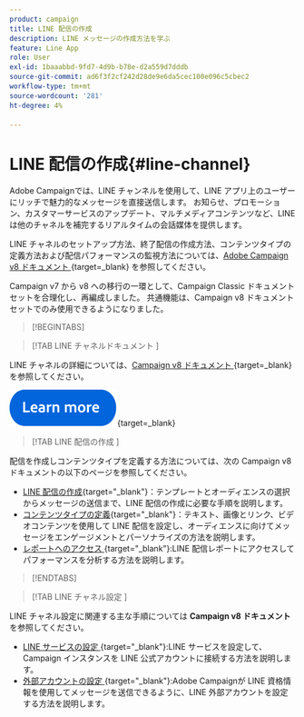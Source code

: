 ```yaml
---
product: campaign
title: LINE 配信の作成
description: LINE メッセージの作成方法を学ぶ
feature: Line App
role: User
exl-id: 1baaabbd-9fd7-4d9b-b78e-d2a559d7dddb
source-git-commit: ad6f3f2cf242d28de9e6da5cec100e096c5cbec2
workflow-type: tm+mt
source-wordcount: '281'
ht-degree: 4%

---
```


# LINE 配信の作成{#line-channel}

Adobe Campaignでは、LINE チャンネルを使用して、LINE アプリ上のユーザーにリッチで魅力的なメッセージを直接送信します。 お知らせ、プロモーション、カスタマーサービスのアップデート、マルチメディアコンテンツなど、LINE は他のチャネルを補完するリアルタイムの会話媒体を提供します。

LINE チャネルのセットアップ方法、終了配信の作成方法、コンテンツタイプの定義方法および配信パフォーマンスの監視方法については、[Adobe Campaign v8 ドキュメント &#x200B;](https://experienceleague.adobe.com/en/docs/campaign/campaign-v8/send/line.md){target=_blank} を参照してください。

Campaign v7 から v8 への移行の一環として、Campaign Classic ドキュメントセットを合理化し、再編成しました。 共通機能は、Campaign v8 ドキュメントセットでのみ使用できるようになりました。

>[!BEGINTABS]

>[!TAB LINE チャネルドキュメント ]

LINE チャネルの詳細については、[Campaign v8 ドキュメント &#x200B;](https://experienceleague.adobe.com/en/docs/campaign/campaign-v8/send/line.html){target=_blank} を参照してください。


[![画像](../../assets/do-not-localize/learn-more-button.svg)](https://experienceleague.adobe.com/ja/docs/campaign/campaign-v8/send/emails/email){target=_blank}


>[!TAB LINE 配信の作成 ]

配信を作成しコンテンツタイプを定義する方法については、次の Campaign v8 ドキュメントの以下のページを参照してください。

* [LINE 配信の作成 &#x200B;](https://experienceleague.adobe.com/en/docs/campaign/campaign-v8/send/line.md#creating-the-delivery){target="_blank"}：テンプレートとオーディエンスの選択からメッセージの送信まで、LINE 配信の作成に必要な手順を説明します。
* [&#x200B; コンテンツタイプの定義 &#x200B;](https://experienceleague.adobe.com/en/docs/campaign/campaign-v8/send/line.md#defining-the-content){target="_blank"}：テキスト、画像とリンク、ビデオコンテンツを使用して LINE 配信を設定し、オーディエンスに向けてメッセージをエンゲージメントとパーソナライズの方法を説明します。
* [&#x200B; レポートへのアクセス &#x200B;](https://experienceleague.adobe.com/en/docs/campaign/campaign-v8/send/line.md#accessing-reports){target="_blank"}:LINE 配信レポートにアクセスしてパフォーマンスを分析する方法を説明します。


>[!ENDTABS]



>[!TAB LINE チャネル設定 ]

LINE チャネル設定に関連する主な手順については **Campaign v8 ドキュメント** を参照してください。

* [LINE サービスの設定 &#x200B;](https://experienceleague.adobe.com/en/docs/campaign/campaign-v8/send/line.md#configure-line-service){target="_blank"}:LINE サービスを設定して、Campaign インスタンスを LINE 公式アカウントに接続する方法を説明します。
* [&#x200B; 外部アカウントの設定 &#x200B;](https://experienceleague.adobe.com/en/docs/campaign/campaign-v8/send/line.md#configure-line-external){target="_blank"}:Adobe Campaignが LINE 資格情報を使用してメッセージを送信できるように、LINE 外部アカウントを設定する方法を説明します。

